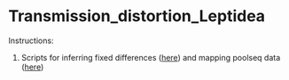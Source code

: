 # Transmission_distortion_Leptidea

Instructions:

1. Scripts for inferring fixed differences ([here](https://github.com/JesperBoman/Evolution-of-hybrid-inviability-associated-with-chromosome-fusions/tree/main/Scripts/fixed_differences)) and mapping poolseq data ([here](https://github.com/JesperBoman/Evolution-of-hybrid-inviability-associated-with-chromosome-fusions/tree/main/Scripts/pool_data_pt1))
